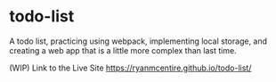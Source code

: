 # todo-list

A todo list, practicing using webpack, implementing local storage, and creating a web app that is a little more complex than last time.

(WIP)
Link to the Live Site https://ryanmcentire.github.io/todo-list/
